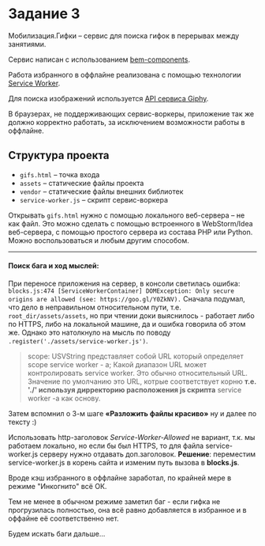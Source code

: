 # Задание 3

Мобилизация.Гифки – сервис для поиска гифок в перерывах между занятиями.

Сервис написан с использованием [bem-components](https://ru.bem.info/platform/libs/bem-components/5.0.0/).

Работа избранного в оффлайне реализована с помощью технологии [Service Worker](https://developer.mozilla.org/ru/docs/Web/API/Service_Worker_API/Using_Service_Workers).

Для поиска изображений используется [API сервиса Giphy](https://github.com/Giphy/GiphyAPI).

В браузерах, не поддерживающих сервис-воркеры, приложение так же должно корректно работать,
за исключением возможности работы в оффлайне.

## Структура проекта

  * `gifs.html` – точка входа
  * `assets` – статические файлы проекта
  * `vendor` –  статические файлы внешних библиотек
  * `service-worker.js` – скрипт сервис-воркера

Открывать `gifs.html` нужно с помощью локального веб-сервера – не как файл.
Это можно сделать с помощью встроенного в WebStorm/Idea веб-сервера, с помощью простого сервера
из состава PHP или Python. Можно воспользоваться и любым другим способом.

---
#### Поиск бага и ход мыслей:
При переносе приложения на сервер, в консоли светилась ошибка:
`blocks.js:474 [ServiceWorkerContainer]
DOMException: Only secure origins are allowed (see: https://goo.gl/Y0ZkNV).`
Сначала подумал, что дело в неправильном относительном пути, т.е. `root_dir/assets/assets`,
но при чтении доки выяснилось - работает либо по HTTPS, либо на локальной машине,
да и ошибка говорила об этом же.
Однако это натолкнуло на мысль по поводу `.register('./assets/service-worker.js')`.
>scope: USVString представляет собой URL который определяет scope service worker - a;
Какой диапазон URL может контролировать service worker. Это обычно относительный URL.
Значение по умолчанию это URL, котрые соответствует корню **т.е. './' используя дирректорию расположения js скрипта** service worker -а как основу.

Затем вспомнил о 3-м шаге **«Разложить файлы красиво»** ну и далее по тексту :)

Использовать http-заголовок *Service-Worker-Allowed* не вариант, т.к. мы работаем локально,
но если бы был HTTPS, то для файла service-worker.js серверу нужно отдавать доп.заголовок.
**Решение**: переместим service-worker.js в корень сайта и изменим путь вызова в **blocks.js**.

Вроде кэш избранного в оффлайне заработал, по крайней мере в режиме "Инкогнито" всё ОК.

Тем не менее в обычном режиме заметил баг - если гифка не прогрузилась полностью,
она всё равно добавляется в избранное и в оффайне её соответственно нет.

Будем искать баги дальше...
